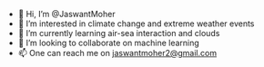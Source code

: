 - 👋 Hi, I’m @JaswantMoher
- 👀 I’m interested in climate change and extreme weather events
- 🌱 I’m currently learning air-sea interaction and clouds
- 💞️ I’m looking to collaborate on machine learning
- 📫 One can reach me on jaswantmoher2@gmail.com

<!---
JaswantMoher/JaswantMoher is a ✨ special ✨ repository because its `README.md` (this file) appears on your GitHub profile.
You can click the Preview link to take a look at your changes.
--->
